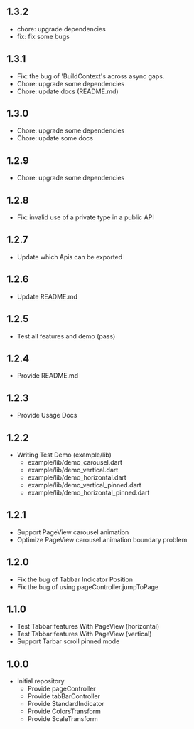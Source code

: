 ## 1.3.2
- chore: upgrade dependencies
- fix: fix some bugs

## 1.3.1
- Fix: the bug of 'BuildContext's across async gaps.
- Chore: upgrade some dependencies
- Chore: update docs (README.md)

## 1.3.0

- Chore: upgrade some dependencies
- Chore: update some docs

## 1.2.9

- Chore: upgrade some dependencies

## 1.2.8

- Fix: invalid use of a private type in a public API

## 1.2.7

- Update which Apis can be exported

## 1.2.6

- Update README.md

## 1.2.5

- Test all features and demo (pass)

## 1.2.4

- Provide README.md

## 1.2.3

- Provide Usage Docs

## 1.2.2

- Writing Test Demo (example/lib)
  - example/lib/demo_carousel.dart
  - example/lib/demo_vertical.dart
  - example/lib/demo_horizontal.dart
  - example/lib/demo_vertical_pinned.dart
  - example/lib/demo_horizontal_pinned.dart

## 1.2.1

- Support PageView carousel animation
- Optimize PageView carousel animation boundary problem

## 1.2.0

- Fix the bug of Tabbar Indicator Position
- Fix the bug of using pageController.jumpToPage

## 1.1.0

- Test Tabbar features With PageView (horizontal)
- Test Tabbar features With PageView (vertical)
- Support Tarbar scroll pinned mode

## 1.0.0

- Initial repository
  - Provide pageController
  - Provide tabBarController
  - Provide StandardIndicator
  - Provide ColorsTransform
  - Provide ScaleTransform
